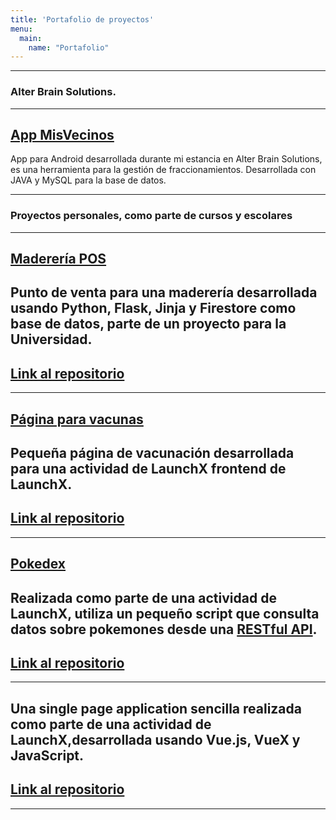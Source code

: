 ```yaml
---
title: 'Portafolio de proyectos'
menu:
  main:
    name: "Portafolio"
---
```

---
### Alter Brain Solutions.
---

[App MisVecinos](https://appmisvecinos.com/)
---
App para Android desarrollada durante mi estancia en Alter Brain Solutions, es una herramienta para la gestión de fraccionamientos. Desarrollada con JAVA y MySQL para la base de datos.
<!-- ![imagen](https://raw.githubusercontent.com/JS2202/my_launchx_blog/master/static/images/missveci.jpg) -->
---
### Proyectos personales, como parte de cursos y escolares
---
[Maderería POS](https://github.com/pwnball-wizard/MadereriaPV)
---
Punto de venta para una maderería desarrollada usando Python, Flask, Jinja y Firestore como base de datos, parte de un proyecto para la Universidad.
---
[Link al repositorio](https://github.com/pwnball-wizard/MadereriaPV)
---
---
[Página para vacunas](https://pwnball-wizard.github.io/FrontendMissionLaunchX/Semana3/)
---
Pequeña página de vacunación desarrollada para una actividad de LaunchX frontend de LaunchX.
---
[Link al repositorio](https://github.com/pwnball-wizard/FrontendMissionLaunchX/tree/main/Semana3)
---
---
[Pokedex](https://pwnball-wizard.github.io/FrontendMissionLaunchX/Semana4/)
---
Realizada como parte de una actividad de LaunchX, utiliza un pequeño script que consulta datos sobre pokemones desde una [RESTful API](https://pokeapi.co/).
---
[Link al repositorio](https://github.com/pwnball-wizard/FrontendMissionLaunchX/tree/main/Semana4)
---
---
<!-- [Página de pastelería](https://625a323f37f5c331b8882412--sprightly-narwhal-61b6a2.netlify.app/#/)
--- -->
Una single page application sencilla realizada como parte de una actividad de LaunchX,desarrollada usando Vue.js, VueX y JavaScript.
---
[Link al repositorio](https://github.com/pwnball-wizard/FrontendMissionLaunchX/tree/main/Semana5/LaunchX%20VueJS-VueX)
---
---